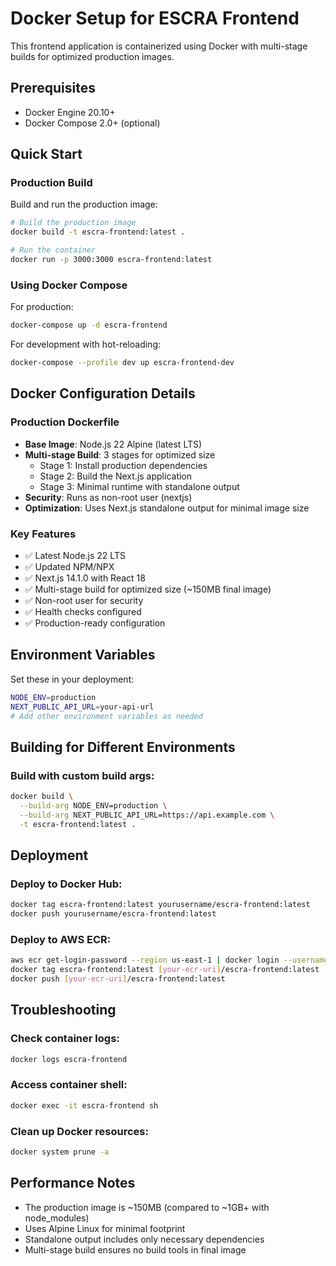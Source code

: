 # Docker Setup for ESCRA Frontend

This frontend application is containerized using Docker with multi-stage builds for optimized production images.

## Prerequisites

- Docker Engine 20.10+
- Docker Compose 2.0+ (optional)

## Quick Start

### Production Build

Build and run the production image:

```bash
# Build the production image
docker build -t escra-frontend:latest .

# Run the container
docker run -p 3000:3000 escra-frontend:latest
```

### Using Docker Compose

For production:
```bash
docker-compose up -d escra-frontend
```

For development with hot-reloading:
```bash
docker-compose --profile dev up escra-frontend-dev
```

## Docker Configuration Details

### Production Dockerfile
- **Base Image**: Node.js 22 Alpine (latest LTS)
- **Multi-stage Build**: 3 stages for optimized size
  - Stage 1: Install production dependencies
  - Stage 2: Build the Next.js application
  - Stage 3: Minimal runtime with standalone output
- **Security**: Runs as non-root user (nextjs)
- **Optimization**: Uses Next.js standalone output for minimal image size

### Key Features
- ✅ Latest Node.js 22 LTS
- ✅ Updated NPM/NPX
- ✅ Next.js 14.1.0 with React 18
- ✅ Multi-stage build for optimized size (~150MB final image)
- ✅ Non-root user for security
- ✅ Health checks configured
- ✅ Production-ready configuration

## Environment Variables

Set these in your deployment:

```bash
NODE_ENV=production
NEXT_PUBLIC_API_URL=your-api-url
# Add other environment variables as needed
```

## Building for Different Environments

### Build with custom build args:
```bash
docker build \
  --build-arg NODE_ENV=production \
  --build-arg NEXT_PUBLIC_API_URL=https://api.example.com \
  -t escra-frontend:latest .
```

## Deployment

### Deploy to Docker Hub:
```bash
docker tag escra-frontend:latest yourusername/escra-frontend:latest
docker push yourusername/escra-frontend:latest
```

### Deploy to AWS ECR:
```bash
aws ecr get-login-password --region us-east-1 | docker login --username AWS --password-stdin [your-ecr-uri]
docker tag escra-frontend:latest [your-ecr-uri]/escra-frontend:latest
docker push [your-ecr-uri]/escra-frontend:latest
```

## Troubleshooting

### Check container logs:
```bash
docker logs escra-frontend
```

### Access container shell:
```bash
docker exec -it escra-frontend sh
```

### Clean up Docker resources:
```bash
docker system prune -a
```

## Performance Notes

- The production image is ~150MB (compared to ~1GB+ with node_modules)
- Uses Alpine Linux for minimal footprint
- Standalone output includes only necessary dependencies
- Multi-stage build ensures no build tools in final image